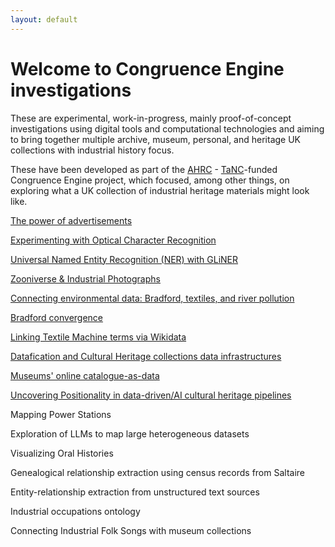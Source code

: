 ```yaml
---
layout: default
---
```




# Welcome to Congruence Engine investigations


These are experimental, work-in-progress, mainly proof-of-concept investigations using digital tools and computational technologies and aiming to bring together multiple archive, museum, personal, and heritage UK collections with industrial history focus. 


These have been developed as part of the [AHRC](https://www.google.com/search?client=safari&rls=en&q=AHRC&ie=UTF-8&oe=UTF-8) -  [TaNC](https://www.nationalcollection.org.uk)-funded Congruence Engine project, which focused, among other things, on exploring what a UK collection of industrial heritage materials might look like.




[The power of advertisements](https://congruence-engine.github.io/The-power-of-advertisements/)




[Experimenting with Optical Character Recognition](https://congruence-engine.github.io/experimenting-with-optical-character-recognition/)



[Universal Named Entity Recognition (NER) with GLiNER](https://congruence-engine.github.io/universal-ner-with-gliner/)



[Zooniverse & Industrial Photographs](https://congruence-engine.github.io/zooniverse-industrial-photographs/)



[Connecting environmental data: Bradford, textiles, and river pollution](https://congruence-engine.github.io/connecting-environmental-data/)



[Bradford convergence](https://congruence-engine.github.io/bradford-convergence/)



[Linking Textile Machine terms via Wikidata](https://congruence-engine.github.io/experimenting-wikidata/)



[Datafication and Cultural Heritage collections data infrastructures](https://congruence-engine.github.io/datafication-cultural-heritage-institutions/)


[Museums' online catalogue-as-data](https://congruence-engine.github.io/catalogues-as-data/)


[Uncovering Positionality in data-driven/AI cultural heritage pipelines](https://congruence-engine.github.io/uncovering-positionality/)



Mapping Power Stations


Exploration of LLMs to map large heterogeneous datasets

Visualizing Oral Histories

Genealogical relationship extraction using census records from Saltaire

Entity-relationship extraction from unstructured text sources

Industrial occupations ontology

Connecting Industrial Folk Songs with museum collections
